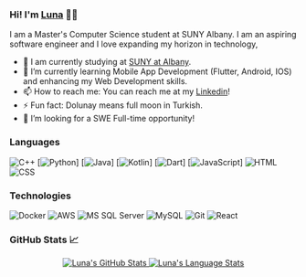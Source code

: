 ### Hi! I'm <a href="https://dolnuea.github.io/">Luna</a> 🌝✨

I am a Master's Computer Science student at SUNY Albany. I am an aspiring software engineer and I love expanding my horizon in technology,

- 🏫 I am currently studying at <a href="https://www.albany.edu/">SUNY at Albany</a>.
- 🌱 I’m currently learning Mobile App Development (Flutter, Android, IOS) and enhancing my Web Development skills.
- 📫 How to reach me: You can reach me at my <a href="https://www.linkedin.com/in/dolunay-dagci-1a2b121b0/">Linkedin</a>!
- ⚡ Fun fact: Dolunay means full moon in Turkish.
- 👯 I’m looking for a SWE Full-time opportunity!

### Languages

![C++](https://img.shields.io/badge/-C++-fff?&logo=c%2b%2b&logoColor=00599C)
[![Python](https://img.shields.io/badge/-Python-fff?&logo=Python&logoColor=007396)]
[![Java](https://img.shields.io/badge/-Java-fff?&logo=Java&logoColor=007396)]
[![Kotlin](https://img.shields.io/badge/-Kotlin-fff?&logo=Kotlin&logoColor=8f00ff)]
[![Dart](https://img.shields.io/badge/-Dart-fff?&logo=Dart&logoColor=004dff)]
[![JavaScript](https://img.shields.io/badge/-JavaScript-fff?&logo=JavaScript&logoColor=ddc508)]
![HTML](https://img.shields.io/badge/-HTML-fff?&logo=HTML5)
![CSS](https://img.shields.io/badge/-CSS-fff?&logo=CSS3&logoColor=blue)

### Technologies
![Docker](https://img.shields.io/badge/-Docker-fff?style=flat&logo=Docker)
![AWS](https://img.shields.io/badge/-AWS-fff?&logo=Amazon-AWS&logoColor=232F3E)
![MS SQL Server](https://img.shields.io/badge/-SQL-fff?style=flat&logo=Microsoft-SQL-Server&logoColor=blue)
![MySQL](https://img.shields.io/badge/-MySQL-fff?style=flat&logo=mysql)
![Git](https://img.shields.io/badge/-Git-fff?style=flat&logo=git)
![React](https://img.shields.io/badge/-React-fff?&logo=React&logoColor=007396)

<!--
**dolnuea/dolnuea** is a ✨ _special_ ✨ repository because its `README.md` (this file) appears on your GitHub profile.

Here are some ideas to get you started:

- 🔭 I’m currently working on ...
- 🌱 I’m currently learning ...
- 👯 I’m looking to collaborate on ...
- 🤔 I’m looking for help with ...
- 💬 Ask me about ...
- 📫 How to reach me: ...
- 😄 Pronouns: ...
- ⚡ Fun fact: ...
-->

### GitHub Stats 📈
<p align="center">
<a href="https://github.com/dolnuea">
 <img src="https://github-readme-stats.vercel.app/api?username=dolnuea&show_icons=true&hide=stars&hide_border=true" alt="Luna's GitHub Stats" />
 <img src="https://github-readme-stats.vercel.app/api/top-langs/?username=dolnuea&layout=compact&hide_border=true" alt="Luna's Language Stats" />
</a>
</p>
